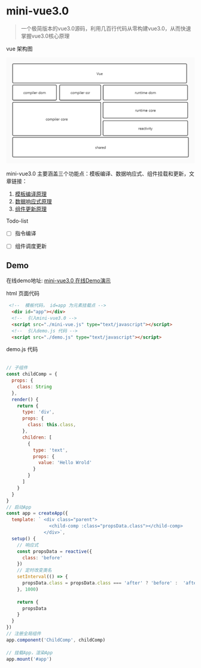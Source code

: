 # mini-vue3.0

> 一个极简版本的vue3.0源码，利用几百行代码从零构建vue3.0，从而快速掌握vue3.0核心原理

vue 架构图

![vue 架构图](https://raw.githubusercontent.com/zyyrabbit/MarkdownPhotos/master/Res/Vue%E6%9E%B6%E6%9E%84%E5%9B%BE.jpg)

mini-vue3.0 主要涵盖三个功能点：模板编译、数据响应式、组件挂载和更新，文章链接：

1. [模板编译原理](https://github.com/zyyrabbit/mini-vue3.0/blob/master/compile.md)
2. [数据响应式原理](https://github.com/zyyrabbit/mini-vue3.0/blob/master/reactive.md)
3. [组件更新原理](https://github.com/zyyrabbit/mini-vue3.0/blob/master/component.md)

Todo-list

- [ ] 指令编译

- [ ] 组件调度更新

## Demo

在线demo地址: [mini-vue3.0 在线Demo演示](https://zyyrabbit.github.io/mini-vue3.0/)

html 页面代码

``` html
 <!--  模板代码， id=app 为元素挂载点 -->
  <div id="app"></div>
  <!--  引入mini-vue3.0 -->
  <script src="./mini-vue.js" type="text/javascript"></script>
  <!--  引入demo.js 代码 -->
  <script src="./demo.js" type="text/javascript"></script>
```

demo.js 代码

```js

// 子组件
const childComp = {
  props: {
    class: String
  },
  render() {
    return {
      type: 'div',
      props: {
        class: this.class,
      },
      children: [
        {
          type: 'text',
          props: {
            value: 'Hello Wrold'
          }
        }
      ]
    }
  }
}
// 启动App
const app = createApp({
  template: ` <div class="parent">
                <child-comp :class="propsData.class"></child-comp>
              </div>`,
  setup() {
    // 响应式
    const propsData = reactive({
      class: 'before'
    })
    // 定时改变类名
    setInterval(() => {
      propsData.class = propsData.class === 'after' ? 'before' :  'after'
    }, 1000)

    return {
      propsData
    }
  }
})
// 注册全局组件
app.component('ChildComp', childComp)

// 挂载App，渲染App
app.mount('#app')
```




